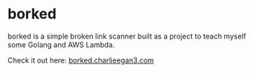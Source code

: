 # borked

borked is a simple broken link scanner built as a project to teach myself
some Golang and AWS Lambda.

Check it out here: [borked.charlieegan3.com](https://borked.charlieegan3.com)
